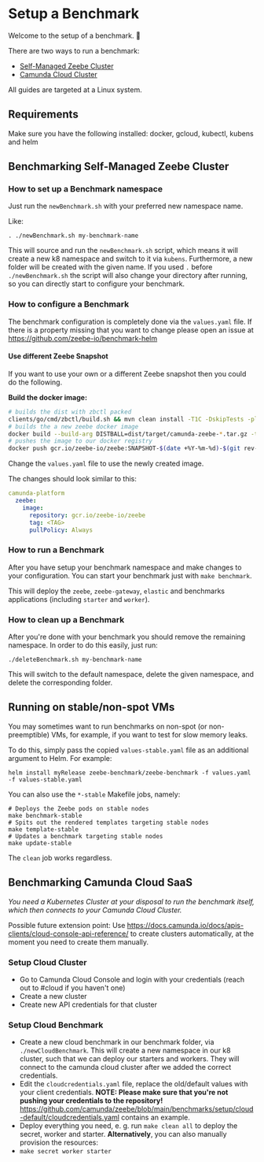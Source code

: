 # Setup a Benchmark

Welcome to the setup of a benchmark. :wave:

There are two ways to run a benchmark:

* [Self-Managed Zeebe Cluster](#benchmarking-self-managed-zeebe-cluster)
* [Camunda Cloud Cluster](#benchmarking-camunda-cloud-saas)

All guides are targeted at a Linux system.

## Requirements

Make sure you have the following installed: docker, gcloud, kubectl, kubens and helm

## Benchmarking Self-Managed Zeebe Cluster

### How to set up a Benchmark namespace

Just run the `newBenchmark.sh` with your preferred new namespace name.

Like:

```
. ./newBenchmark.sh my-benchmark-name
```

This will source and run the `newBenchmark.sh` script, which means it will
create a new k8 namespace and switch to it via `kubens`. Furthermore, a new folder
will be created with the given name. If you used `.` before `./newBenchmark.sh`
the script will also change your directory after running, so you can directly start
to configure your benchmark.

### How to configure a Benchmark

The benchmark configuration is completely done via the `values.yaml` file.
If there is a property missing that you want to change please open an issue at https://github.com/zeebe-io/benchmark-helm

#### Use different Zeebe Snapshot

If you want to use your own or a different Zeebe snapshot then you could do the following.

**Build the docker image:**

```bash
# builds the dist with zbctl packed
clients/go/cmd/zbctl/build.sh && mvn clean install -T1C -DskipTests -pl dist -am
# builds the a new zeebe docker image
docker build --build-arg DISTBALL=dist/target/camunda-zeebe-*.tar.gz -t gcr.io/zeebe-io/zeebe:SNAPSHOT-$(date +%Y-%m-%d)-$(git rev-parse --short=8 HEAD) --target app .
# pushes the image to our docker registry
docker push gcr.io/zeebe-io/zeebe:SNAPSHOT-$(date +%Y-%m-%d)-$(git rev-parse --short=8 HEAD)
```

Change the `values.yaml` file to use the newly created image.

The changes should look similar to this:

```yaml
camunda-platform
  zeebe:
    image:
      repository: gcr.io/zeebe-io/zeebe
      tag: <TAG>
      pullPolicy: Always
```

### How to run a Benchmark

After you have setup your benchmark namespace and make changes to your configuration.
You can start your benchmark just with `make benchmark`.

This will deploy the `zeebe`, `zeebe-gateway`, `elastic` and benchmarks applications (including `starter` and `worker`).

### How to clean up a Benchmark

After you're done with your benchmark you should remove the remaining namespace.
In order to do this easily, just run:

```
./deleteBenchmark.sh my-benchmark-name
```

This will switch to the default namespace, delete the given namespace, and delete the corresponding folder.

## Running on stable/non-spot VMs

You may sometimes want to run benchmarks on non-spot (or non-preemptible) VMs, for example, if you
want to test for slow memory leaks.

To do this, simply pass the copied `values-stable.yaml` file as an additional argument to
Helm. For example:

```shell
helm install myRelease zeebe-benchmark/zeebe-benchmark -f values.yaml -f values-stable.yaml
```

You can also use the `*-stable` Makefile jobs, namely:

```shell
# Deploys the Zeebe pods on stable nodes
make benchmark-stable
# Spits out the rendered templates targeting stable nodes
make template-stable
# Updates a benchmark targeting stable nodes
make update-stable
```

The `clean` job works regardless.

## Benchmarking Camunda Cloud SaaS

_You need a Kubernetes Cluster at your disposal to run the benchmark itself, which then connects to your Camunda Cloud Cluster._

Possible future extension point: Use https://docs.camunda.io/docs/apis-clients/cloud-console-api-reference/ to create clusters automatically, at the moment you need to create them manually.

### Setup Cloud Cluster

* Go to Camunda Cloud Console and login with your credentials (reach out to #cloud if you haven't one)
* Create a new cluster
* Create new API credentials for that cluster

### Setup Cloud Benchmark

* Create a new cloud benchmark in our benchmark folder, via `./newCloudBenchmark`. This will create a new namespace in our k8 cluster, such that we can deploy our starters and workers. They will connect to the camunda cloud cluster after we added the correct credentials.
* Edit the `cloudcredentials.yaml` file, replace the old/default values with your client credentials. **NOTE: Please make sure that you're not pushing your credentials to the repository!** https://github.com/camunda/zeebe/blob/main/benchmarks/setup/cloud-default/cloudcredentials.yaml contains an example.
* Deploy everything you need, e. g. run `make clean all` to deploy the secret, worker and starter. **Alternatively**, you can also manually provision the resources:
* `make secret worker starter`

